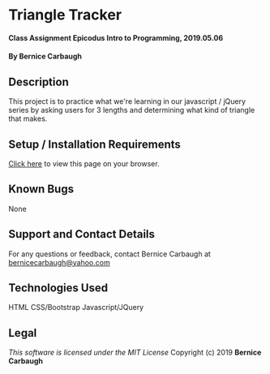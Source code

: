 # Triangle Tracker
#### Class Assignment Epicodus Intro to Programming, 2019.05.06
#### By Bernice Carbaugh

## Description
This project is to practice what we're learning in our javascript / jQuery series by asking users for 3 lengths and determining what kind of triangle that makes.

## Setup / Installation Requirements
[Click here](http://bernicecarbaugh.github.io/triangle-tracker/) to view this page on your browser.

## Known Bugs
None

## Support and Contact Details
For any questions or feedback, contact Bernice Carbaugh at bernicecarbaugh@yahoo.com

## Technologies Used
HTML
CSS/Bootstrap
Javascript/JQuery

## Legal
*This software is licensed under the MIT License*
Copyright (c) 2019 **Bernice Carbaugh**